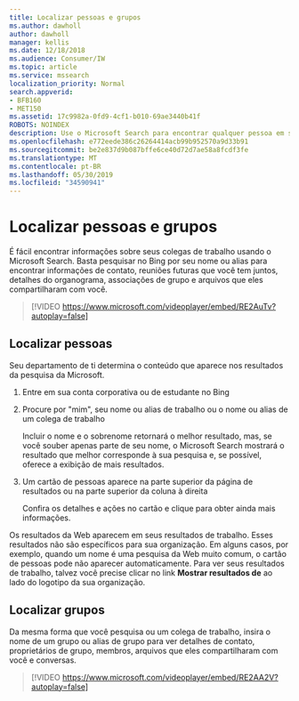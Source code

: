 ```yaml
---
title: Localizar pessoas e grupos
ms.author: dawholl
author: dawholl
manager: kellis
ms.date: 12/18/2018
ms.audience: Consumer/IW
ms.topic: article
ms.service: mssearch
localization_priority: Normal
search.appverid:
- BFB160
- MET150
ms.assetid: 17c9982a-0fd9-4cf1-b010-69ae3440b41f
ROBOTS: NOINDEX
description: Use o Microsoft Search para encontrar qualquer pessoa em sua empresa e as informações que você verá
ms.openlocfilehash: e772eede386c26264414acb99b952570a9d33b91
ms.sourcegitcommit: be2e837d9b087bffe6ce40d72d7ae58a8fcdf3fe
ms.translationtype: MT
ms.contentlocale: pt-BR
ms.lasthandoff: 05/30/2019
ms.locfileid: "34590941"
---
```

# <a name="find-people-and-groups"></a>Localizar pessoas e grupos

É fácil encontrar informações sobre seus colegas de trabalho usando o Microsoft Search. Basta pesquisar no Bing por seu nome ou alias para encontrar informações de contato, reuniões futuras que você tem juntos, detalhes do organograma, associações de grupo e arquivos que eles compartilharam com você.
  
> [!VIDEO https://www.microsoft.com/videoplayer/embed/RE2AuTv?autoplay=false]
  
## <a name="find-people"></a>Localizar pessoas

Seu departamento de ti determina o conteúdo que aparece nos resultados da pesquisa da Microsoft.
  
1. Entre em sua conta corporativa ou de estudante no Bing
    
2. Procure por "mim", seu nome ou alias de trabalho ou o nome ou alias de um colega de trabalho
    
    Incluir o nome e o sobrenome retornará o melhor resultado, mas, se você souber apenas parte de seu nome, o Microsoft Search mostrará o resultado que melhor corresponde à sua pesquisa e, se possível, oferece a exibição de mais resultados.
    
3. Um cartão de pessoas aparece na parte superior da página de resultados ou na parte superior da coluna à direita
    
    Confira os detalhes e ações no cartão e clique para obter ainda mais informações.
    
Os resultados da Web aparecem em seus resultados de trabalho. Esses resultados não são específicos para sua organização. Em alguns casos, por exemplo, quando um nome é uma pesquisa da Web muito comum, o cartão de pessoas pode não aparecer automaticamente. Para ver seus resultados de trabalho, talvez você precise clicar no link **Mostrar resultados de** ao lado do logotipo da sua organização. 
  
## <a name="find-groups"></a>Localizar grupos

Da mesma forma que você pesquisa ou um colega de trabalho, insira o nome de um grupo ou alias de grupo para ver detalhes de contato, proprietários de grupo, membros, arquivos que eles compartilharam com você e conversas.
  
> [!VIDEO https://www.microsoft.com/videoplayer/embed/RE2AA2V?autoplay=false]
  

  

